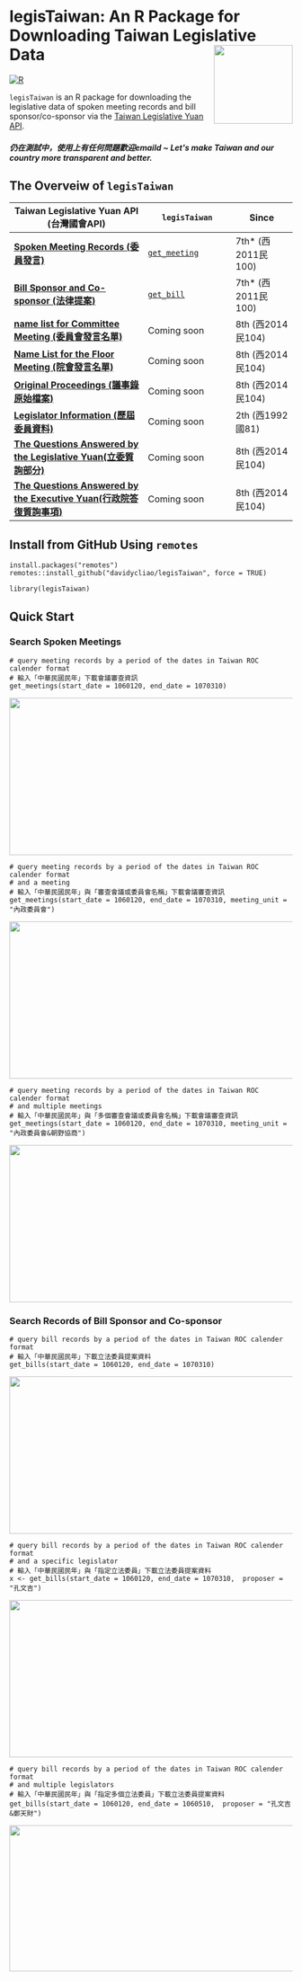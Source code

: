 # legisTaiwan: An R Package for Downloading Taiwan Legislative Data <img src="https://raw.githack.com/davidycliao/figures/master/hexsticker_tw.png" width="140" align="right" /> <br /> 

[![R](https://github.com/davidycliao/legisTaiwan/actions/workflows/r.yml/badge.svg)](https://github.com/davidycliao/legisTaiwan/actions/workflows/r.yml)

`legisTaiwan` is an R package for downloading the legislative data of spoken meeting records and bill sponsor/co-sponsor via the [Taiwan Legislative Yuan API](https://www.ly.gov.tw/Home/Index.aspx). 







##### 仍在測試中，使用上有任何問題歡迎emaild ~ Let's make Taiwan and our country more transparent and better. 


## The Overveiw of `legisTaiwan`


| Taiwan Legislative Yuan API (台灣國會API)  <img width=400/>                                                     | `legisTaiwan` <img width=250/> |     Since     <img width=250/>  |
| --------------------------------------------------------------------------------------------------------------- | ------------------------------ | ------------------------------- |
|[**Spoken Meeting Records (委員發言)**](https://www.ly.gov.tw/Pages/List.aspx?nodeid=154)                        | [`get_meeting`]()              |  7th* (西2011民100)             |
|[**Bill Sponsor and Co-sponsor (法律提案)**](https://www.ly.gov.tw/Pages/List.aspx?nodeid=154)                   | [`get_bill`]()                 |  7th* (西2011民100)             |
|[**name list for Committee Meeting (委員會發言名單)**](https://data.ly.gov.tw/getds.action?id=223)               | Coming soon                    |  8th  (西2014民104)             |
|[**Name List for the Floor Meeting (院會發言名單)**](https://data.ly.gov.tw/getds.action?id=221)                 | Coming soon                    |  8th  (西2014民104)             |
|[**Original Proceedings  (議事錄原始檔案)**](https://data.ly.gov.tw/getds.action?id=45)                          | Coming soon                    |  8th  (西2014民104)             |
|[**Legislator Information (歷屆委員資料)**](https://data.ly.gov.tw/getds.action?id=16)                           | Coming soon                    |  2th  (西1992國81)              |
|[**The Questions Answered by the Legislative Yuan(立委質詢部分)**](https://data.ly.gov.tw/getds.action?id=6)     | Coming soon                    |  8th  (西2014民104)             |
|[**The Questions Answered by the Executive Yuan(行政院答復質詢事項)**](https://data.ly.gov.tw/getds.action?id=1) | Coming soon                    |  8th  (西2014民104)             |


## Install from GitHub Using `remotes`

```
install.packages("remotes")
remotes::install_github("davidycliao/legisTaiwan", force = TRUE)
```
```
library(legisTaiwan)
```

## Quick Start

### Search Spoken Meetings

```
# query meeting records by a period of the dates in Taiwan ROC calender format
# 輸入「中華民國民年」下載會議審查資訊
get_meetings(start_date = 1060120, end_date = 1070310)
```
<p align="center">
  <img width="950" height="280" src="https://raw.githack.com/davidycliao/figures/master/1.png" >
</p>

```
# query meeting records by a period of the dates in Taiwan ROC calender format 
# and a meeting
# 輸入「中華民國民年」與「審查會議或委員會名稱」下載會議審查資訊
get_meetings(start_date = 1060120, end_date = 1070310, meeting_unit = "內政委員會")
```
<p align="center">
  <img width="950" height="280" src="https://raw.githack.com/davidycliao/figures/master/2.png" >
</p>

```
# query meeting records by a period of the dates in Taiwan ROC calender format 
# and multiple meetings
# 輸入「中華民國民年」與「多個審查會議或委員會名稱」下載會議審查資訊
get_meetings(start_date = 1060120, end_date = 1070310, meeting_unit = "內政委員會&朝野協商")
```
<p align="center">
  <img width="950" height="280" src="https://raw.githack.com/davidycliao/figures/master/3.png" >
</p>

### Search Records of Bill Sponsor and Co-sponsor

```
# query bill records by a period of the dates in Taiwan ROC calender format
# 輸入「中華民國民年」下載立法委員提案資料
get_bills(start_date = 1060120, end_date = 1070310)
```
<p align="center">
  <img width="950" height="280" src="https://raw.githack.com/davidycliao/figures/master/4.png" >
</p>

```
# query bill records by a period of the dates in Taiwan ROC calender format 
# and a specific legislator 
# 輸入「中華民國民年」與「指定立法委員」下載立法委員提案資料
x <- get_bills(start_date = 1060120, end_date = 1070310,  proposer = "孔文吉")
```
<p align="center">
  <img width="950" height="280" src="https://raw.githack.com/davidycliao/figures/master/5.png" >
</p>

```
# query bill records by a period of the dates in Taiwan ROC calender format 
# and multiple legislators 
# 輸入「中華民國民年」與「指定多個立法委員」下載立法委員提案資料
get_bills(start_date = 1060120, end_date = 1060510,  proposer = "孔文吉&鄭天財")
```
<p align="center">
  <img width="950" height="260" src="https://raw.githack.com/davidycliao/figures/master/6.png" >
</p>


